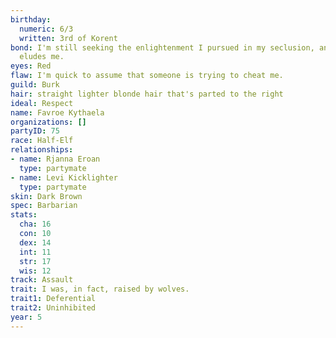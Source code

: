 ```yaml
---
birthday:
  numeric: 6/3
  written: 3rd of Korent
bond: I'm still seeking the enlightenment I pursued in my seclusion, and it still
  eludes me.
eyes: Red
flaw: I'm quick to assume that someone is trying to cheat me.
guild: Burk
hair: straight lighter blonde hair that's parted to the right
ideal: Respect
name: Favroe Kythaela
organizations: []
partyID: 75
race: Half-Elf
relationships:
- name: Rjanna Eroan
  type: partymate
- name: Levi Kicklighter
  type: partymate
skin: Dark Brown
spec: Barbarian
stats:
  cha: 16
  con: 10
  dex: 14
  int: 11
  str: 17
  wis: 12
track: Assault
trait: I was, in fact, raised by wolves.
trait1: Deferential
trait2: Uninhibited
year: 5
---
```

